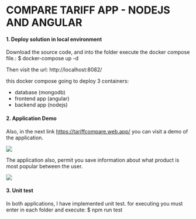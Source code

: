 # COMPARE TARIFF APP - NODEJS AND ANGULAR

#### **1.  Deploy solution in local environment**
Download the source code, and into the folder execute the docker compose file.: 
$ docker-compose up -d

Then visit the url: http://localhost:8082/

this docker compose going to deploy 3 containers:
- database (mongodb)
- frontend app (angular)
- backend app (nodejs)


#### **2. Application Demo**
Also, in the next link https://tariffcompare.web.app/  you can visit a demo of the application. 

![](https://i.imgur.com/5yZJIiS.png)

The application also, permit you save information about what product is most popular between the user.

![](https://i.imgur.com/glhrf5F.png)

#### **3. Unit test**
In both applications, I have implemented unit test. for executing you must enter in each folder and execute: 
$ npm run test 